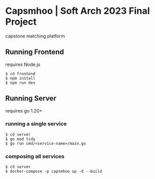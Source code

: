# Capsmhoo | Soft Arch 2023 Final Project
capstone matching platform
## Running Frontend
requires Node.js
```
$ cd frontend
$ npm install
$ npm run dev
```

## Running Server
requires go 1.20+
### running a single service
```
$ cd server
$ go mod tidy
$ go run cmd/<service-name>/main.go
```
### composing all services
```
$ cd server
$ docker-compose -p capsmhoo up -d --build
```